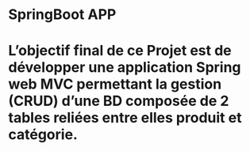# SpringBoot APP
# L’objectif final de ce Projet est de développer une application Spring web MVC  permettant la gestion (CRUD) d’une BD composée de 2 tables reliées entre elles produit et catégorie.
  